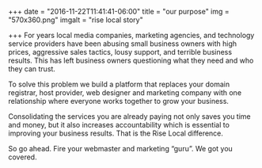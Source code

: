 +++
date = "2016-11-22T11:41:41-06:00"
title = "our purpose"
img = "570x360.png"
imgalt = "rise local story"

+++
For years local media companies, marketing agencies, and technology service providers have been abusing small business owners with high prices, aggressive sales tactics, lousy support, and terrible business results. This has left business owners questioning what they need and who they can trust.
<!--more-->

To solve this problem we build a platform that replaces your domain registrar, host provider, web designer and marketing company with one relationship where everyone works together to grow your business.

Consolidating the services you are already paying not only saves you time and money, but it also increases accountability which is essential to improving your business results. That is the Rise Local difference.

So go ahead. Fire your webmaster and marketing “guru”. We got you covered.
